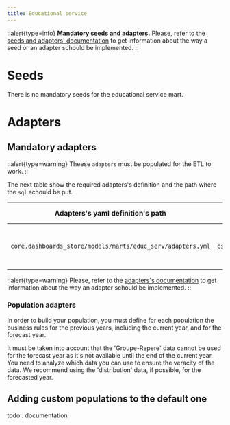 ```yaml
---
title: Educational service
---
```


::alert{type=info}
**Mandatory seeds and adapters.** Please, refer to the [seeds and adapters' documentation](/using/configuration/adapts-seeds) to get information about the way a seed or an adapter schould be implemented.
::

# Seeds

There is no mandatory seeds for the educational service mart.

# Adapters

## Mandatory adapters
::alert{type=warning}
Theese `adapters` must be populated for the ETL to work.
::

The next table show the required adapters's definition and the path where the `sql` schould be put.

| Adapters's yaml definition's path | Where to save it |  name of the seeds to implement |
| --- | --- | --- |
| `core.dashboards_store/models/marts/educ_serv/adapters.yml` | `cssXX.dashboards_store/models/marts/educ_serv/staging/populations/*.sql` | stg_ele_prescolaire, stg_ele_primaire_reg, stg_ele_primaire_adapt, stg_ele_secondaire_reg, stg_ele_secondaire_adapt |

::alert{type=warning}
Please, refer to the [adapters's documentation](/using/configuration/adapts-seeds) to get information about the way an adapter schould be implemented.
::

### Population adapters

In order to build your population, you must define for each population the business rules for the previous years, including the current year, and for the forecast year. 

It must be taken into account that the 'Groupe-Repere' data cannot be used for the forecast year as it's not available until the end of the current year. You need to analyze which data you can use to ensure the veracity of the data. We recommend using the 'distribution' data, if possible, for the forecasted year.



## Adding custom populations to the default one

todo : documentation
